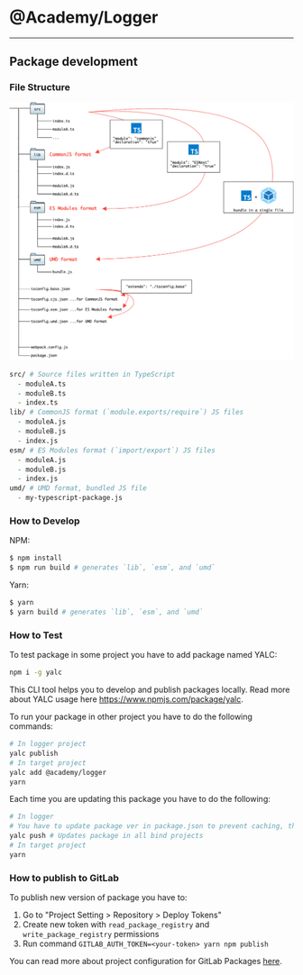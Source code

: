 # @Academy/Logger

---------------------------------

## Package development
### File Structure
![](./readme/overview.png)

```zsh
src/ # Source files written in TypeScript
  - moduleA.ts
  - moduleB.ts
  - index.ts
lib/ # CommonJS format (`module.exports/require`) JS files
  - moduleA.js
  - moduleB.js
  - index.js
esm/ # ES Modules format (`import/export`) JS files
  - moduleA.js
  - moduleB.js
  - index.js
umd/ # UMD format, bundled JS file
  - my-typescript-package.js
```

### How to Develop

NPM:
```zsh
$ npm install
$ npm run build # generates `lib`, `esm`, and `umd`
```

Yarn:
```zsh
$ yarn
$ yarn build # generates `lib`, `esm`, and `umd`
```

### How to Test

To test package in some project you have to add package named YALC:
```bash
npm i -g yalc
```

This CLI tool helps you to develop and publish packages locally. Read more about YALC 
usage here https://www.npmjs.com/package/yalc.

To run your package in other project you have to do the following commands:
```bash
# In logger project
yalc publish
# In target project
yalc add @academy/logger
yarn
```

Each time you are updating this package you have to do the following:
```bash
# In logger
# You have to update package ver in package.json to prevent caching, then
yalc push # Updates package in all bind projects
# In target project
yarn
```

### How to publish to GitLab

To publish new version of package you have to:

1) Go to "Project Setting > Repository > Deploy Tokens"
2) Create new token with `read_package_registry` and `write_package_registry` permissions
3) Run command `GITLAB_AUTH_TOKEN=<your-token> yarn npm publish`

You can read more about project configuration for GitLab Packages [here](https://shivamarora.medium.com/publishing-your-private-npm-packages-to-gitlab-npm-registry-39d30a791085).
